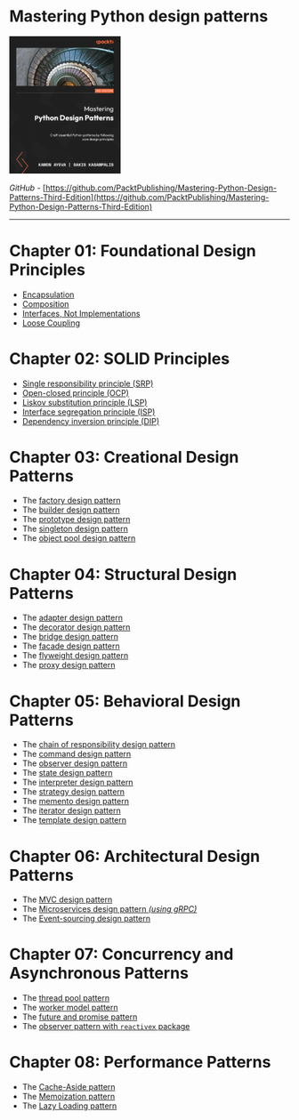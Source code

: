 # Mastering Python design patterns

<img src="./assets/images/book-case.png" alt="description" width="200" height="auto">

_GitHub_ - [https://github.com/PacktPublishing/Mastering-Python-Design-Patterns-Third-Edition](https://github.com/PacktPublishing/Mastering-Python-Design-Patterns-Third-Edition)

<hr>

# Chapter 01: Foundational Design Principles

- [Encapsulation](./chap01/base.ipynb)
- [Composition](./chap01/base.ipynb)
- [Interfaces, Not Implementations](./chap01/base.ipynb)
- [Loose Coupling](./chap01/base.ipynb)

# Chapter 02: SOLID Principles

- [Single responsibility principle (SRP)](./chap02/base.ipynb)
- [Open-closed principle (OCP)](./chap02/base.ipynb)
- [Liskov substitution principle (LSP)](./chap02/base.ipynb)
- [Interface segregation principle (ISP)](./chap02/base.ipynb)
- [Dependency inversion principle (DIP)](./chap02/base.ipynb)

# Chapter 03: Creational Design Patterns

- The [factory design pattern](./chap03/factory.ipynb)
- The [builder design pattern](./chap03/builder.ipynb)
- The [prototype design pattern](./chap03/prototype.ipynb)
- The [singleton design pattern](./chap03/singleton.ipynb)
- The [object pool design pattern](./chap03/object-pool.ipynb)

# Chapter 04: Structural Design Patterns

- The [adapter design pattern](./chap04/adapter.ipynb)
- The [decorator design pattern](./chap04/decorator.ipynb)
- The [bridge design pattern](./chap04/bridge.ipynb)
- The [facade design pattern](./chap04/facade.ipynb)
- The [flyweight design pattern](./chap04/flyweight.ipynb)
- The [proxy design pattern](./chap04/proxy.ipynb)

# Chapter 05: Behavioral Design Patterns

- The [chain of responsibility design pattern](./chap05/chain.ipynb)
- The [command design pattern](./chap05/commands.ipynb)
- The [observer design pattern](./chap05/observer.ipynb)
- The [state design pattern](./chap05/state.ipynb)
- The [interpreter design pattern](./chap05/interpreter.ipynb)
- The [strategy design pattern](./chap05/strategy.ipynb)
- The [memento design pattern](./chap05/memento.ipynb)
- The [iterator design pattern](./chap05/iterator.ipynb)
- The [template design pattern](./chap05/template.ipynb)

# Chapter 06: Architectural Design Patterns

- The [MVC design pattern](./chap06/mvc.ipynb)
- The [Microservices design pattern _(using gRPC)_](./chap06/microservices.ipynb)
- The [Event-sourcing design pattern](./chap06/event_sourcing.ipynb)

# Chapter 07: Concurrency and Asynchronous Patterns

- The [thread pool pattern](./chap07/thread_pool.ipynb)
- The [worker model pattern](./chap07/worker_model.ipynb)
- The [future and promise pattern](./chap07/future_and_promise.ipynb)
- The [observer pattern with `reactivex` package](./chap07/rx_peoplelist.py)

# Chapter 08: Performance Patterns

- The [Cache-Aside pattern](./chap08/cache.ipynb)
- The [Memoization pattern](./chap08/memoization.ipynb)
- The [Lazy Loading pattern](./chap08/lazy.ipynb)